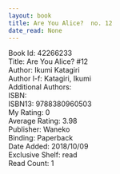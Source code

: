 ```yaml
---
layout: book
title: Are You Alice?  no. 12
date_read: None
---
```


Book Id: 42266233<br />
Title: Are You Alice? #12<br />
Author: Ikumi Katagiri<br />
Author l-f: Katagiri, Ikumi<br />
Additional Authors: <br />
ISBN: <br />
ISBN13: 9788380960503<br />
My Rating: 0<br />
Average Rating: 3.98<br />
Publisher: Waneko<br />
Binding: Paperback<br />
Date Added: 2018/10/09<br />
Exclusive Shelf: read<br />
Read Count: 1<br />


